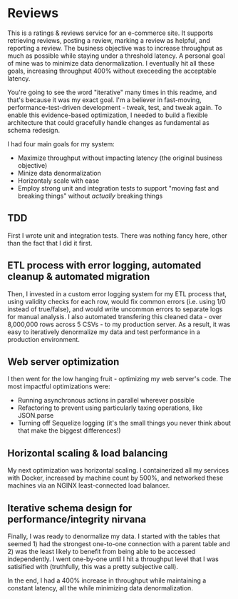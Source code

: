 # Reviews

This is a ratings & reviews service for an e-commerce site. It supports retrieving reviews, posting a review, marking a review as helpful, and reporting a review. The business objective was to increase throughput as much as possible while staying under a threshold latency. A personal goal of mine was to minimize data denormalization. I eventually hit all these goals, increasing throughput 400% without execeeding the acceptable latency.

You're going to see the word "iterative" many times in this readme, and that's because it was my exact goal. I'm a believer in fast-moving, performance-test-driven development - tweak, test, and tweak again. To enable this evidence-based optimization, I needed to build a flexible architecture that could gracefully handle changes as fundamental as schema redesign.

I had four main goals for my system:

- Maximize throughput without impacting latency (the original business objective)
- Minize data denormalization
- Horizontaly scale with ease
- Employ strong unit and integration tests to support "moving fast and breaking things" without _actually_ breaking things

## TDD
First I wrote unit and integration tests. There was nothing fancy here, other than the fact that I did it first.

## ETL process with error logging, automated cleanup & automated migration
Then, I invested in a custom error logging system for my ETL process that, using validity checks for each row, would fix common errors (i.e. using 1/0 instead of true/false), and would write uncommon errors to separate logs for manual analysis. I also automated transfering this cleaned data - over 8,000,000 rows across 5 CSVs - to my production server. As a result, it was easy to iteratively denormalize my data and test performance in a production environment.

## Web server optimization
I then went for the low hanging fruit - optimizing my web server's code. The most impactful optimizations were:

- Running asynchronous actions in parallel wherever possible
- Refactoring to prevent using particularly taxing operations, like JSON.parse
- Turning off Sequelize logging (it's the small things you never think about that make the biggest differences!)

## Horizontal scaling & load balancing
My next optimization was horizontal scaling. I containerized all my services with Docker, increased by machine count by 500%, and networked these machines via an NGINX least-connected load balancer.

## Iterative schema design for performance/integrity nirvana
Finally, I was ready to denormalize my data. I started with the tables that seemed 1) had the strongest one-to-one connection with a parent table and 2) was the least likely to benefit from being able to be accessed independently. I went one-by-one until I hit a throughput level that I was satisified with (truthfully, this was a pretty subjective call).

In the end, I had a 400% increase in throughput while maintaining a constant latency, all the while minimizing data denormalization.
